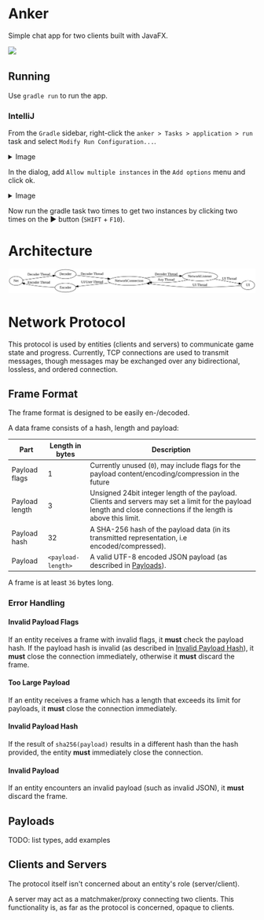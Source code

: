 # Anker

Simple chat app for two clients built with JavaFX.

![](https://i.imgur.com/M26uGKe.png)

## Running

Use `gradle run` to run the app.

### IntelliJ

From the `Gradle` sidebar, right-click the `anker > Tasks > application > run` task
and select `Modify Run Configuration...`.

<details>
<summary>Image</summary>

![](https://i.imgur.com/mZuvPxs.png)
</details>

In the dialog, add `Allow multiple instances` in the `Add options` menu and click ok.

<details>
<summary>Image</summary>

![](https://i.imgur.com/qBHo4H1.png)
</details>

Now run the gradle task two times to get two instances by clicking two times on the ▶ button (`SHIFT` + `F10`).

# Architecture

![](res/communication.svg)

# Network Protocol

This protocol is used by entities (clients and servers) to communicate game state and progress.
Currently, TCP connections are used to transmit messages, though messages may be exchanged over any bidirectional,
lossless, and ordered connection.

## Frame Format

The frame format is designed to be easily en-/decoded.

A data frame consists of a hash, length and payload:

<!-- prettier-ignore-start -->

| Part           | Length in bytes    | Description                                                                                                                                                       |
|----------------|--------------------|-------------------------------------------------------------------------------------------------------------------------------------------------------------------|
| Payload flags  | 1                  | Currently unused (`0`), may include flags for the payload content/encoding/compression in the future                                                              |
| Payload length | 3                  | Unsigned 24bit integer length of the payload. Clients and servers may set a limit for the payload length and close connections if the length is above this limit. |
| Payload hash   | 32                 | A SHA-256 hash of the payload data (in its transmitted representation, i.e encoded/compressed).                                                                   |
| Payload        | `<payload-length>` | A valid UTF-8 encoded JSON payload (as described in [Payloads](#payloads)).                                                                                       |

<!-- prettier-ignore-end -->

A frame is at least `36` bytes long.

### Error Handling

#### Invalid Payload Flags

If an entity receives a frame with invalid flags, it **must** check the payload hash.
If the payload hash is invalid (as described in [Invalid Payload Hash](#invalid-payload-hash)), it **must** close the
connection immediately, otherwise it **must** discard the frame.

#### Too Large Payload

If an entity receives a frame which has a length that exceeds its limit for payloads, it **must** close the connection
immediately.

#### Invalid Payload Hash

If the result of `sha256(payload)` results in a different hash than the hash provided,
the entity **must** immediately close the connection.

#### Invalid Payload

If an entity encounters an invalid payload (such as invalid JSON),
it **must** discard the frame.

## Payloads

TODO: list types, add examples

## Clients and Servers

The protocol itself isn't concerned about an entity's role (server/client).

A server may act as a matchmaker/proxy connecting two clients.
This functionality is, as far as the protocol is concerned, opaque to clients.
